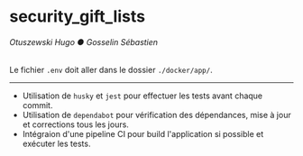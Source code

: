 # security_gift_lists

###### Otuszewski Hugo ● Gosselin Sébastien

Le fichier `.env` doit aller dans le dossier `./docker/app/`.

---

-   Utilisation de `husky` et `jest` pour effectuer les tests avant chaque commit.
-   Utilisation de `dependabot` pour vérification des dépendances, mise à jour et corrections tous les jours.
-   Intégraion d'une pipeline CI pour build l'application si possible et exécuter les tests.
